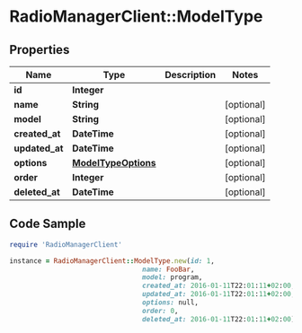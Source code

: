 # RadioManagerClient::ModelType

## Properties

Name | Type | Description | Notes
------------ | ------------- | ------------- | -------------
**id** | **Integer** |  | 
**name** | **String** |  | [optional] 
**model** | **String** |  | [optional] 
**created_at** | **DateTime** |  | [optional] 
**updated_at** | **DateTime** |  | [optional] 
**options** | [**ModelTypeOptions**](ModelTypeOptions.md) |  | [optional] 
**order** | **Integer** |  | [optional] 
**deleted_at** | **DateTime** |  | [optional] 

## Code Sample

```ruby
require 'RadioManagerClient'

instance = RadioManagerClient::ModelType.new(id: 1,
                                 name: FooBar,
                                 model: program,
                                 created_at: 2016-01-11T22:01:11+02:00,
                                 updated_at: 2016-01-11T22:01:11+02:00,
                                 options: null,
                                 order: 0,
                                 deleted_at: 2016-01-11T22:01:11+02:00)
```


